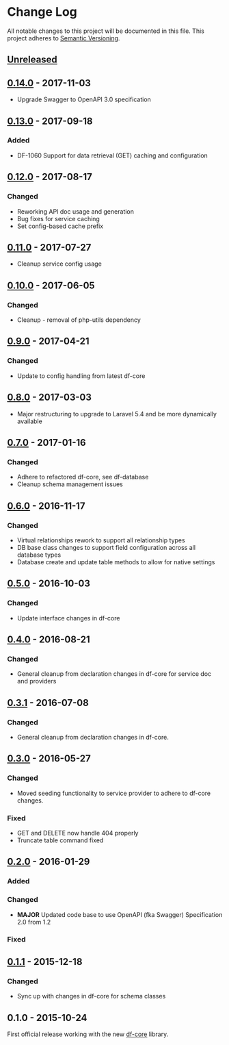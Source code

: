 # Change Log
All notable changes to this project will be documented in this file.
This project adheres to [Semantic Versioning](http://semver.org/).

## [Unreleased]
## [0.14.0] - 2017-11-03
- Upgrade Swagger to OpenAPI 3.0 specification

## [0.13.0] - 2017-09-18
### Added
- DF-1060 Support for data retrieval (GET) caching and configuration

## [0.12.0] - 2017-08-17
### Changed
- Reworking API doc usage and generation
- Bug fixes for service caching
- Set config-based cache prefix

## [0.11.0] - 2017-07-27
- Cleanup service config usage

## [0.10.0] - 2017-06-05
### Changed
- Cleanup - removal of php-utils dependency

## [0.9.0] - 2017-04-21
### Changed
- Update to config handling from latest df-core

## [0.8.0] - 2017-03-03
- Major restructuring to upgrade to Laravel 5.4 and be more dynamically available

## [0.7.0] - 2017-01-16
### Changed
- Adhere to refactored df-core, see df-database
- Cleanup schema management issues

## [0.6.0] - 2016-11-17
### Changed
- Virtual relationships rework to support all relationship types
- DB base class changes to support field configuration across all database types
- Database create and update table methods to allow for native settings

## [0.5.0] - 2016-10-03
### Changed
- Update interface changes in df-core

## [0.4.0] - 2016-08-21
### Changed
- General cleanup from declaration changes in df-core for service doc and providers

## [0.3.1] - 2016-07-08
### Changed
- General cleanup from declaration changes in df-core.

## [0.3.0] - 2016-05-27
### Changed
- Moved seeding functionality to service provider to adhere to df-core changes.

### Fixed
- GET and DELETE now handle 404 properly
- Truncate table command fixed

## [0.2.0] - 2016-01-29
### Added

### Changed
- **MAJOR** Updated code base to use OpenAPI (fka Swagger) Specification 2.0 from 1.2

### Fixed

## [0.1.1] - 2015-12-18
### Changed
- Sync up with changes in df-core for schema classes

## 0.1.0 - 2015-10-24
First official release working with the new [df-core](https://github.com/dreamfactorysoftware/df-core) library.

[Unreleased]: https://github.com/dreamfactorysoftware/df-couchdb/compare/0.14.0...HEAD
[0.14.0]: https://github.com/dreamfactorysoftware/df-couchdb/compare/0.13.0...0.14.0
[0.13.0]: https://github.com/dreamfactorysoftware/df-couchdb/compare/0.12.0...0.13.0
[0.12.0]: https://github.com/dreamfactorysoftware/df-couchdb/compare/0.11.0...0.12.0
[0.11.0]: https://github.com/dreamfactorysoftware/df-couchdb/compare/0.10.0...0.11.0
[0.10.0]: https://github.com/dreamfactorysoftware/df-couchdb/compare/0.9.0...0.10.0
[0.9.0]: https://github.com/dreamfactorysoftware/df-couchdb/compare/0.8.0...0.9.0
[0.8.0]: https://github.com/dreamfactorysoftware/df-couchdb/compare/0.7.0...0.8.0
[0.7.0]: https://github.com/dreamfactorysoftware/df-couchdb/compare/0.6.0...0.7.0
[0.6.0]: https://github.com/dreamfactorysoftware/df-couchdb/compare/0.5.0...0.6.0
[0.5.0]: https://github.com/dreamfactorysoftware/df-couchdb/compare/0.4.0...0.5.0
[0.4.0]: https://github.com/dreamfactorysoftware/df-couchdb/compare/0.3.1...0.4.0
[0.3.1]: https://github.com/dreamfactorysoftware/df-couchdb/compare/0.3.0...0.3.1
[0.3.0]: https://github.com/dreamfactorysoftware/df-couchdb/compare/0.2.0...0.3.0
[0.2.0]: https://github.com/dreamfactorysoftware/df-couchdb/compare/0.1.1...0.2.0
[0.1.1]: https://github.com/dreamfactorysoftware/df-couchdb/compare/0.1.0...0.1.1
